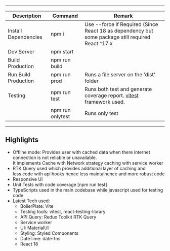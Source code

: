 
---
|Description| Command | Remark |
|--|--|--|
|Install Dependencies | npm i| Use --force if Required (Since React 18 as dependency but some package still required React ^17.x |
|Dev Server  | npm start | |
|Build Production| npm run build||
|Run Build Production | npm run prod| Runs a file server on the 'dist' folder|
|Testing | npm run test | Runs both test and generate coverage report. [vitest](https://vitest.dev/) framework used. 
| | npm run onlytest | Runs only test 
----

Highlights  
-------  
- Offline mode: Provides user with cached data when there internet connection is not reliable or unavailable.  
  It implements Cache with Network strategy caching with service worker  
- RTK Query used which provides additional layer of caching and   
less code with api hooks hence less maintainence and more robust code  
- Responsive UI  
- Unit Tests with code coverage [npm run test]  
- TypeScripts used in the main codebase while javascript used for testing code  
- Latest Tech used:   
  - BoilerPlate: Vite  
  - Testing tools: vitest, react-testing-library   
  - API Query: Redux Toolkit RTK Query  
  - Service worker  
  - UI: MaterialUI  
  - Styling: Styled Components  
  - DateTime: date-fns  
  - React 18

